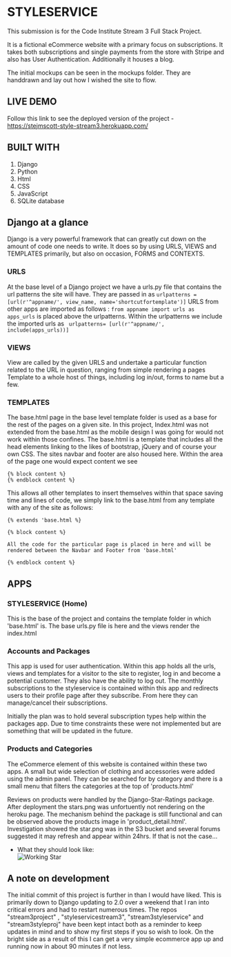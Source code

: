 # STYLESERVICE #

This submission is for the Code Institute Stream 3 Full Stack Project. 

It is a fictional eCommerce website with a primary focus on subscriptions. It takes both subscriptions and single payments from the store with Stripe and also has User Authentication.
Additionally it houses a blog.

The initial mockups can be seen in the mockups folder. They are handdrawn and lay out how I wished the site to flow.

## LIVE DEMO ##

Follow this link to see the deployed version of the project -https://stejmscott-style-stream3.herokuapp.com/


## BUILT WITH ##

1. Django
2. Python
3. Html
4. CSS
5. JavaScript
6. SQLite database



## Django at a glance ##

Django is a very powerful framework that can greatly cut down on the amount of code one needs to write. It does so by using URLS, VIEWS and TEMPLATES primarily, but also on occasion, FORMS and CONTEXTS.

### URLS ###

At the base level of a Django project we have a urls.py file that contains the url patterns the site will have. 
They are passed in as `urlpatterns = [url(r'^appname/', view_name, name='shortcutfortemplate')]`
URLS from other apps are imported  as follows : `from appname import urls as apps_urls` is placed above the urlpatterns.
Within the urlpatterns we include the imported urls as ` urlpatterns= [url(r'^appname/', include(apps_urls))]`

### VIEWS ###

View are called by the given URLS and undertake a particular function related to the URL in question, ranging from simple rendering a pages Template to a whole host of things, including log in/out, forms to name but a few. 

### TEMPLATES ###

The base.html page in the base level template folder is used as a base for the rest of the pages on a given site. In this project, Index.html was not extended from the base.html as the mobile design I was going for would not work within those confines. 
The base.html is a template that includes all the head elements linking to the likes of bootstrap, jQuery and of course your own CSS.  The sites navbar and footer are also housed here. 
Within the area of the page one would expect content we see
```
{% block content %}
{% endblock content %}
```

This allows all other templates to insert themselves within that space saving time and lines of code, we simply link to the base.html from any template with any of the site  as follows:

```
{% extends 'base.html %}

{% block content %}

All the code for the particular page is placed in here and will be rendered between the Navbar and Footer from 'base.html'

{% endblock content %}

```


## APPS ##

### STYLESERVICE (Home) ###
This is the base of the project and contains the template folder in which 'base.html' is. The base urls.py file is here and the views render the index.html

### Accounts and Packages ###

This app is used for user authentication. Within this app holds all the urls, views and templates for a visitor to the site to register, log in and become a potential customer. They also have the ability to log out. The monthly subscriptions to the styleservice is contained within this app and redirects users to their profile page after they subscribe. From here they can manage/cancel their subscriptions. 

Initially the plan was to hold several subscription types help within the packages app. Due to time constraints these were not implemented but are something that will be updated in the future.

### Products and Categories 

The eCommerce element of this website is contained within these two apps. A small but wide selection of clothing and accessories were added using the admin panel. They can be searched for by category and there is a small menu that filters the categories at the top of 'products.html'

Reviews on products were handled by the Django-Star-Ratings package. After deployment the stars.png was unfortuently not rendering on the heroku page. The mechanism behind the package is still functional and can be observed above the products image in 'product_detail.html'. Investigation showed the star.png was in the S3 bucket and several forums suggested it may refresh and appear within 24hrs. 
If that is not the case...

* What they should look like:<br/>
![Working Star](.mockups/starinaction.png)



## A note on development ##

The initial commit of this project is further in than I would have liked. This is primarily down to Django updating to 2.0 over a weekend that I ran into critical errors and had to restart numerous times. 
The repos "stream3project" , "styleservicestream3", "stream3styleservice" and "stream3styleproj" have been kept intact both as a reminder to keep updates in mind and to show my first steps if you so wish to look.  On the bright side as a result of this I can get a very simple ecommerce app up and running now in about 90 minutes if not less.
